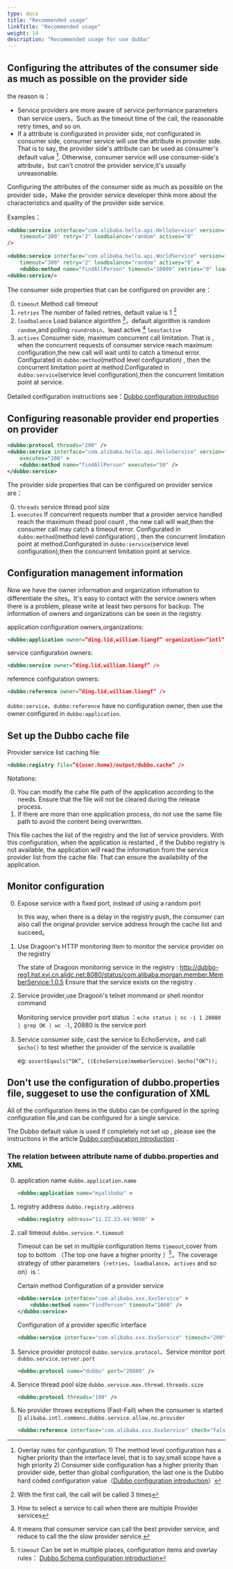 ```yaml
---
type: docs
title: "Recommended usage"
linkTitle: "Recommended usage"
weight: 14
description: "Recommended usage for use dubbo" 
---
```


## Configuring the attributes of the consumer side as much as possible on the provider side

the reason is：

* Service providers are more aware of service performance parameters than service users，Such as the timeout time of the call, the reasonable retry times, and so on.
* If  a attribute is configurated in provider side,  not configurated in consumer side,  consumer service will use the attribute in provider side. That is to say, the provider side's attribute can be used as consumer's default value [^1]. Otherwise, consumer service will use consumer-side's attribute，but can't cnotrol the provider service,it's usually unreasonable.

Configuring the attributes of the consumer side as much as possible on the provider side，Make the provider service developer think more about the characteristics and quality of the provider side service. 

Examples：

```xml
<dubbo:service interface="com.alibaba.hello.api.HelloService" version="1.0.0" ref="helloService"
    timeout="300" retry="2" loadbalance="random" actives="0"
/>
 
<dubbo:service interface="com.alibaba.hello.api.WorldService" version="1.0.0" ref="helloService"
    timeout="300" retry="2" loadbalance="random" actives="0" >
    <dubbo:method name="findAllPerson" timeout="10000" retries="9" loadbalance="leastactive" actives="5" />
<dubbo:service/>
```

The consumer side properties that can be configured on provider are：

0. `timeout` Method call timeout
1. `retries` The number of failed retries, default value is 1 [^2]
2. `loadbalance` Load balance algorithm [^3]，default algorithm is random `random`,and polling `roundrobin`、least active [^4] `leastactive`
3. `actives` Consumer side, maximum concurrent call limitation. That is , when the concurrent requests of consumer service reach maximum  configuration,the new call will wait until to catch a timeout error.
  Configurated in  `dubbo:method`(method level configuration) , then the concurrent limitation point at method.Configurated in `dubbo:service`(service level configuration),then the concurrent limitation point at service.

Detailed configuration instructions see：[Dubbo configuration introduction](../references/xml/)

## Configuring reasonable provider end properties on provider

```xml
<dubbo:protocol threads="200" /> 
<dubbo:service interface="com.alibaba.hello.api.HelloService" version="1.0.0" ref="helloService"
    executes="200" >
    <dubbo:method name="findAllPerson" executes="50" />
</dubbo:service>
```

The provider side properties that can be configured on provider service are：

0. `threads` service thread pool size
1. `executes` If concurrent requests number that a provider service handled reach the maximum thead pool count , the new call will wait,then the consumer call may catch a timeout error. Configurated in  `dubbo:method`(method level configuration) , then the concurrent limitation point at method.Configurated in `dubbo:service`(service level configuration),then the concurrent limitation point at service.

## Configuration management information

Now we have the owner information and organization infomation to differentiate the sites。It's easy to contact with the service owners when there is a problem, please write at least two persons for backup. The information of owners and organizations can be seen in the registry.

application configuration owners,organizations:

```xml
<dubbo:application owner=”ding.lid,william.liangf” organization=”intl” />
```

service configuration owners:

```xml
<dubbo:service owner=”ding.lid,william.liangf” />
```

reference configuration owners:

```xml
<dubbo:reference owner=”ding.lid,william.liangf” />
```

`dubbo:service`、`dubbo:reference` have no configuration owner, then use the owner configured in `dubbo:application`.

## Set up the Dubbo cache file

Provider service list caching file:

```xml
<dubbo:registry file=”${user.home}/output/dubbo.cache” />
```

Notations:

0. You can modify  the cahe file path of the application according to the needs. Ensure that the file will not be cleared during the release process.
1. If there are more than one application process, do not use the same file path to avoid the content being overwritten.

This file caches the list of the registry and the list of service providers. With this configuration, when the application is restarted , if  the Dubbo registry is not available, the application will read the information from the service provider list from the cache file. That can ensure the availability of the application.

## Monitor configuration

0. Expose service with a fixed port, instead of using a random port


      In this way, when there is a delay in the registry push, the consumer can also call the  original provider service address hrough the cache list and succeed。

1. Use Dragoon's HTTP monitoring item to monitor the service provider on the registry

     The state of Dragoon monitoring service in the registry : http://dubbo-reg1.hst.xyi.cn.alidc.net:8080/status/com.alibaba.morgan.member.MemberService:1.0.5 Ensure that the service exists on the registry .

2. Service provider,use Dragoon's telnet mommand or shell monitor  command

    Monitoring service provider port status ：`echo status | nc -i 1 20880 | grep OK | wc -l`, 20880 is the service port

3. Service consumer side, cast the service to EchoService，and call `$echo()`  to test whether the provider of the service is available 

    eg: `assertEqauls(“OK”, ((EchoService)memberService).$echo(“OK”));`

## Don't use the configuration of dubbo.properties file, suggeset to use  the configuration of XML 

All of the configuration items in the dubbo can be configured in the spring configuration file,and can be configured for a single service.

The Dubbo default value is used if completely not set up , please see the instructions in the article  [Dubbo configuration introduction](../references/xml/) .

### The relation between attribute name of dubbo.properties and XML

0. application name `dubbo.application.name`

      ```xml
      <dubbo:application name="myalibaba" >
      ```

1. registry address `dubbo.registry.address`

    ```xml
    <dubbo:registry address="11.22.33.44:9090" >
    ```

2. call timeout `dubbo.service.*.timeout`

    Timeout can be set in multiple configuration items `timeout`,cover from top to bottom （The top one have a higher priority ）[^5]，The coverage strategy of other parameters（`retries`、`loadbalance`、`actives` and so on）is：

    Certain method  Configuration of a provider service

    ```xml 
    <dubbo:service interface="com.alibaba.xxx.XxxService" >
        <dubbo:method name="findPerson" timeout="1000" />
    </dubbo:service>
    ```

    Configuration of a provider specific interface 

    ```xml
    <dubbo:service interface="com.alibaba.xxx.XxxService" timeout="200" />
    ```

3. Service provider protocol `dubbo.service.protocol`、Service monitor port `dubbo.service.server.port`

    ```xml
    <dubbo:protocol name="dubbo" port="20880" />
    ```
    
5. Service thread pool size `dubbo.service.max.thread.threads.size`

    ```xml
    <dubbo:protocol threads="100" />
    ```

6. No provider throws exceptions (Fast-Fail) when the consumer is started ()
  `alibaba.intl.commons.dubbo.service.allow.no.provider`

    ```xml
    <dubbo:reference interface="com.alibaba.xxx.XxxService" check="false" />
    ```

[^1]: Overlay rules for configuration: 1) The method level configuration has a higher priority than the interface level, that is to say,small scope have a high priority 2) Consumer side configuration has a higher priority than provider side, better than global configuration, the last one is the Dubbo hard coded configuration value（[Dubbo configuration introduction](./configuration/properties.md)）
[^2]: With the first call, the call will be called 3 times
[^3]: How to select a service to call when there are multiple Provider services
[^4]: It means that consumer service can call the best provider service, and reduce to call the the slow provider service.
[^5]: `timeout` Can be set in multiple places, configuration items and overlay rules： [Dubbo Schema configuration introduction](../references/xml/)